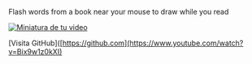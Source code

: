 Flash words from a book near your mouse to draw while you read


[![Miniatura de tu video](https://i.ytimg.com/vi/Bix9w1z0kXI/hqdefault.jpg)]([https://www.youtube.com/watch?v=tu_id_de_video](https://www.youtube.com/watch?v=Bix9w1z0kXI))


[Visita GitHub]([https://github.com](https://www.youtube.com/watch?v=Bix9w1z0kXI)
